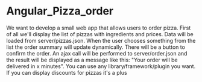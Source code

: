 # Angular_Pizza_order
We want to develop a small web app that allows users to order pizza.  First of all we'll display the list of pizzas with ingredients and prices. Data will be loaded from server/pizzas.json.  When the user chooses something from the list the order summary will update dynamically.  There will be a button to confirm the order. An ajax call will be performed to server/order.json and the result will be displayed as a message like this: "Your order will be delivered in x minutes".  You can use any library/framework/plugin you want.  If you can display discounts for pizzas it's a plus
